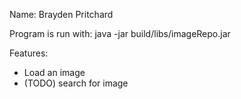 Name: Brayden Pritchard

Program is run with: java -jar build/libs/imageRepo.jar

Features:
- Load an image
- (TODO) search for image